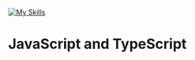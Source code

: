 [![My Skills](https://skillicons.dev/icons?i=javascript,typescript)](https://skillicons.dev)

<h1>JavaScript and TypeScript</h1>
